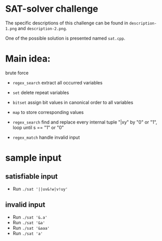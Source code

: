 # SAT-solver challenge

The specific descriptions of this challenge can be found in `description-1.png` and `description-2.png`.

One of the possible solution is presented named `sat.cpp`.

# Main idea:

brute force

- `regex_search` extract all occurred variables

- `set` delete repeat variables
- `bitset` assign bit values in canonical order to all variables
- `map` to store corresponding values
- `regex_search` find and replace every  internal tuple "|xy" by "0" or "1", loop until s == "1" or "0"
- `regex_match` handle invalid input

# sample input

## satisfiable input

- Run `./sat '||uv&!w|v!uy'` 

## invalid input

- Run `./sat '&.a'`
- Run `./sat '&a'`
- Run `./sat '&aaa'`
- Run `./sat 'a'`

